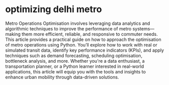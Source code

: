 # optimizing delhi metro
Metro Operations Optimisation involves leveraging data analytics and algorithmic techniques to improve the performance of metro systems—making them more efficient, reliable, and responsive to commuter needs. This article provides a practical guide on how to approach the optimisation of metro operations using Python. You’ll explore how to work with real or simulated transit data, identify key performance indicators (KPIs), and apply techniques such as demand forecasting, scheduling optimisation, bottleneck analysis, and more. Whether you're a data enthusiast, a transportation planner, or a Python learner interested in real-world applications, this article will equip you with the tools and insights to enhance urban mobility through data-driven solutions.


